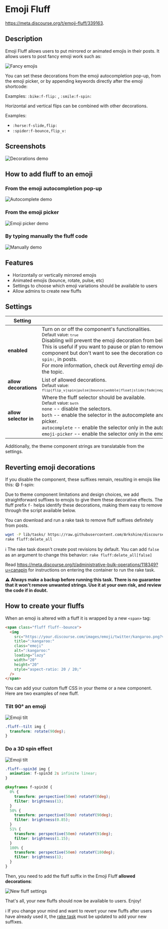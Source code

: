# Emoji Fluff

https://meta.discourse.org/t/emoji-fluff/339163.

## Description

Emoji Fluff allows users to put mirrored or animated emojis in their posts.
It allows users to post fancy emoji work such as:

![Fancy emojis](./.github/images/fancy_emojis.png)

You can set these decorations from the emoji autocompletion pop-up, from the emoji picker, or by appending keywords directly after the emoji shortcode:

Examples: `:bike:f-flip:` , `:smile:f-spin:`

Horizontal and vertical flips can be combined with other decorations.

Examples:

- `:horse:f-slide,flip:`
- `:spider:f-bounce,flip_v:`

## Screenshots

![Decorations demo](./.github/images/decorations_demo.gif)

## How to add fluff to an emoji

### From the emoji autocompletion pop-up

![Autocomplete demo](./.github/images/autocomplete_demo.gif)

### From the emoji picker

![Emoji picker demo](./.github/images/emoji_picker_demo.gif)

### By typing manually the fluff code

![Manually demo](./.github/images/manually_demo.gif)

## Features

- Horizontally or vertically mirrored emojis
- Animated emojis (bounce, rotate, pulse, etc)
- Settings to choose which emoji variations should be available to users
- Allow admins to create new fluffs

## Settings

| Setting               |                                                                                                                                                                                                                                                                                                                                                                                                                |
| --------------------- | -------------------------------------------------------------------------------------------------------------------------------------------------------------------------------------------------------------------------------------------------------------------------------------------------------------------------------------------------------------------------------------------------------------- |
| **enabled**           | Turn on or off the component's functionalities.<br><small>Default value: `true`</small><br> Disabling will prevent the emoji decoration from being applied. <br> This is useful if you want to pause or plan to remove the component but don't want to see the decoration code, such as <code>🙂spin:</code>, in posts.<br> For more information, check out <em>Reverting emoji decorations</em> in the topic. |
| **allow decorations** | List of allowed decorations. <br><small>Default value: <code>flip\|flip_v\|spin\|pulse\|bounce\|wobble\|float\|slide\|fade\|negative\|hue\|gray</code></small>                                                                                                                                                                                                                                                   |
| **allow selector in** | Where the fluff selector should be available.<br><small>Default value: `both`</small><br>`none` -- disable the selectors.<br>`both` -- enable the selector in the autocomplete and the emoji picker.<br>`autocomplete` -- enable the selector only in the autocomplete.<br>`emoji-picker` -- enable the selector only in the emoji picker.<br>                                                                 |

Additionally, the theme component strings are translatable from the settings.

## Reverting emoji decorations

If you disable the component, these suffixes remain, resulting in emojis like this: :smile: f-spin:

Due to theme component limitations and design choices, we add straightforward suffixes to emojis to give them these decorative effects. The fluff prefix `f-` helps identify these decorations, making them easy to remove through the script available below.

You can download and run a rake task to remove fluff suffixes definitely from posts.

```bash
wget -P lib/tasks/ https://raw.githubusercontent.com/Arkshine/discourse-emoji-fluff/refs/heads/main/tasks/fluff.rake
rake fluff:delete_all
```

ℹ️ The rake task doesn't create post revisions by default. You can add `false` as an argument to change this behavior: `rake fluff:delete_all[false]`

Read https://meta.discourse.org/t/administrative-bulk-operations/118349?u=canapin for instructions on entering the container to run the rake task.

⚠️ **Always make a backup before running this task. There is no guarantee that it won't remove unwanted strings. Use it at your own risk, and review the code if in doubt.**

## How to create your fluffs

When an emoji is altered with a fluff it is wrapped by a new `<span>` tag:

```html
<span class="fluff fluff--bounce">
  <img
    src="https://your.discourse.com/images/emoji/twitter/kangaroo.png?v=12"
    title=":kangaroo:"
    class="emoji"
    alt=":kangaroo:"
    loading="lazy"
    width="20"
    height="20"
    style="aspect-ratio: 20 / 20;"
  />
</span>
```

You can add your custom fluff CSS in your theme or a new component. Here are two examples of new fluff.

### Tilt 90° an emoji

![Emoji tilt](./.github/images/emoji_tilt.png)

```scss
.fluff--tilt img {
  transform: rotate(90deg);
}
```

### Do a 3D spin effect

![Emoji tilt](./.github/images/emoji_spin3d.gif)

```scss
.fluff--spin3d img {
  animation: f-spin3d 2s infinite linear;
}

@keyframes f-spin3d {
  0% {
    transform: perspective(50em) rotateY(0deg);
    filter: brightness(1);
  }
  50% {
    transform: perspective(50em) rotateY(90deg);
    filter: brightness(0.85);
  }
  51% {
    transform: perspective(50em) rotateY(91deg);
    filter: brightness(1.15);
  }
  100% {
    transform: perspective(50em) rotateY(180deg);
    filter: brightness(1);
  }
}
```

Then, you need to add the fluff suffix in the Emoji Fluff **allowed decorations**:

![New fluff settings](./.github/images/new_fluff_setting.png)

That's all, your new fluffs should now be available to users. Enjoy!

ℹ️ If you change your mind and want to revert your new fluffs after users have already used it, the [rake task](#reverting-emoji-decorations) must be updated to add your new suffixes.
